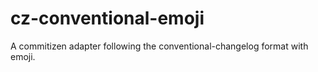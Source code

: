 # cz-conventional-emoji
A commitizen adapter following the conventional-changelog format with emoji.
